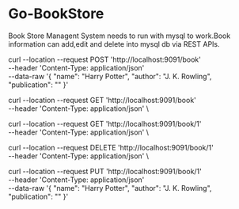 # Go-BookStore

Book Store Managent System needs to run with mysql to work.Book information can add,edit and delete into mysql db via REST APIs.

curl --location --request POST 'http://localhost:9091/book' \
  --header 'Content-Type: application/json' \
  --data-raw '{
      "name": "Harry Potter",
      "author": "J. K. Rowling",
      "publication": ""
  }'
  
  curl --location --request GET 'http://localhost:9091/book' \
  --header 'Content-Type: application/json' \
  
  curl --location --request GET 'http://localhost:9091/book/1' \
  --header 'Content-Type: application/json' \
  
  curl --location --request DELETE 'http://localhost:9091/book/1' \
  --header 'Content-Type: application/json' \
  
curl --location --request PUT 'http://localhost:9091/book/1' \
  --header 'Content-Type: application/json' \
  --data-raw '{
      "name": "Harry Potter",
      "author": "J. K. Rowling",
      "publication": ""
  }'
